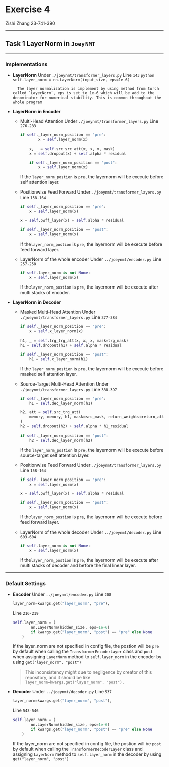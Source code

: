 # Exercise 4

Zishi Zhang
23-741-390

---

## Task 1 LayerNorm in `JoeyNMT`

---

### Implementations

- **LayerNorm**
            Under `./joeynmt/transformer_layers.py` Line `143`
        ```python
        self.layer_norm = nn.LayerNorm(input_size, eps=1e-6)
        ```

        The layer normalization is implement by using method from torch called `LayerNorm`, eps is set to 1e-6 which will be add to the denominator for numerical stability. This is common throughout the whole program

- **LayerNorm in Encoder**
    - Multi-Head Attention
            Under `./joeynmt/transformer_layers.py` Line `276-283`
        ```python
        if self._layer_norm_position == "pre":
                x = self.layer_norm(x)

            x, _ = self.src_src_att(x, x, x, mask)
            x = self.dropout(x) + self.alpha * residual

            if self._layer_norm_position == "post":
                x = self.layer_norm(x)
        ```

        If the `layer_norm_postion` is `pre`, the layernorm will be execute before self attention layer.
    
    - Positionwise Feed Forward
        Under `./joeynmt/transformer_layers.py` Line `158-164`
        ```python
        if self._layer_norm_position == "pre":
            x = self.layer_norm(x)

        x = self.pwff_layer(x) + self.alpha * residual

        if self._layer_norm_position == "post":
            x = self.layer_norm(x)
        ```

        If the`layer_norm_postion` is `pre`, the layernorm will be execute before feed forward layer.
    
    - LayerNorm of the whole encoder
        Under `../joeynmt/encoder.py` Line `257-258`
        ```python
        if self.layer_norm is not None:
            x = self.layer_norm(x)
        ```

        If the`layer_norm_postion` is `pre`, the layernorm will be execute after multi stacks of encoder.

- **LayerNorm in Decoder**
    - Masked Multi-Head Attention
        Under `./joeynmt/transformer_layers.py` Line `377-384`
        ```python
        if self._layer_norm_position == "pre":
            x = self.x_layer_norm(x)

        h1, _ = self.trg_trg_att(x, x, x, mask=trg_mask)
        h1 = self.dropout(h1) + self.alpha * residual

        if self._layer_norm_position == "post":
            h1 = self.x_layer_norm(h1)
        ```

        If the `layer_norm_postion` is `pre`, the layernorm will be execute before masked self attention layer.
    
    - Source-Target Multi-Head Attention
        Under `./joeynmt/transformer_layers.py` Line `388-397`
        ```python
        if self._layer_norm_position == "pre":
            h1 = self.dec_layer_norm(h1)

        h2, att = self.src_trg_att(
            memory, memory, h1, mask=src_mask, return_weights=return_attention
        )
        h2 = self.dropout(h2) + self.alpha * h1_residual

        if self._layer_norm_position == "post":
            h2 = self.dec_layer_norm(h2)
        ```

        If the `layer_norm_postion` is `pre`, the layernorm will be execute before source-target self attention layer.
    
    - Positionwise Feed Forward
        Under `./joeynmt/transformer_layers.py` Line `158-164`
        ```python
        if self._layer_norm_position == "pre":
            x = self.layer_norm(x)

        x = self.pwff_layer(x) + self.alpha * residual

        if self._layer_norm_position == "post":
            x = self.layer_norm(x)
        ```

        If the`layer_norm_postion` is `pre`, the layernorm will be execute before feed forward layer.
    
    - LayerNorm of the whole decoder
        Under `../joeynmt/decoder.py` Line `603-604`
        ```python
        if self.layer_norm is not None:
            x = self.layer_norm(x)
        ```

        If the`layer_norm_postion` is `pre`, the layernorm will be execute after multi stacks of decoder and before the final linear layer.

---

### Default Settings

- **Encoder**
    Under `../joeynmt/encoder.py` Line `208`
    ```python
    layer_norm=kwargs.get("layer_norm", "pre"),
    ```

    Line `216-219`
    ```python
    self.layer_norm = (
            nn.LayerNorm(hidden_size, eps=1e-6)
            if kwargs.get("layer_norm", "post") == "pre" else None
        )
    ```

    If the layer_norm are not specified in config file, the postion will be `pre` by default when calling the `TransformerEncoderLayer` class and `post` when assigning `LayerNorm` method to `self.layer_norm` in the encoder by using `get("layer_norm", "post")`
    
    > This inconsistency might due to negligence by creator of this repository, and it should be like `layer_norm=kwargs.get("layer_norm", "post"),`

- **Decoder**
    Under `../joeynmt/decoder.py` Line `537`
    ```python
    layer_norm=kwargs.get("layer_norm", "post"),
    ```

    Line `543-546`
    ```python
    self.layer_norm = (
            nn.LayerNorm(hidden_size, eps=1e-6)
            if kwargs.get("layer_norm", "post") == "pre" else None
        )
    ```

    If the layer_norm are not specified in config file, the postion will be `post` by default when calling the `TransformerDecoderLayer` class and assigning `LayerNorm` method to `self.layer_norm` in the decoder by using `get("layer_norm", "post")`